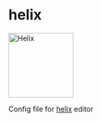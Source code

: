 # helix

  <source media="(prefers-color-scheme: light),(prefers-color-scheme: dark)" srcset="/helix-editor/helix/raw/master/logo_dark.svg" class="source-dark">
  <source media="not all" srcset="/helix-editor/helix/raw/master/logo_light.svg" class="source-light">
  <img alt="Helix" height="128" src="/helix-editor/helix/raw/master/logo_light.svg" style="visibility:visible;max-width:100%;">


Config file for [helix](https://github.com/helix-editor/helix) editor
